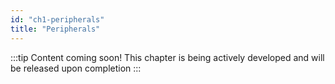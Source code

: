 ```yaml
---
id: "ch1-peripherals"
title: "Peripherals" 
---
```


:::tip Content coming soon! 
This chapter is being actively developed and will be released upon completion
:::  
